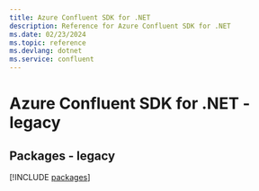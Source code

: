```yaml
---
title: Azure Confluent SDK for .NET
description: Reference for Azure Confluent SDK for .NET
ms.date: 02/23/2024
ms.topic: reference
ms.devlang: dotnet
ms.service: confluent
---
```

# Azure Confluent SDK for .NET - legacy
## Packages - legacy
[!INCLUDE [packages](confluent-index.md)]